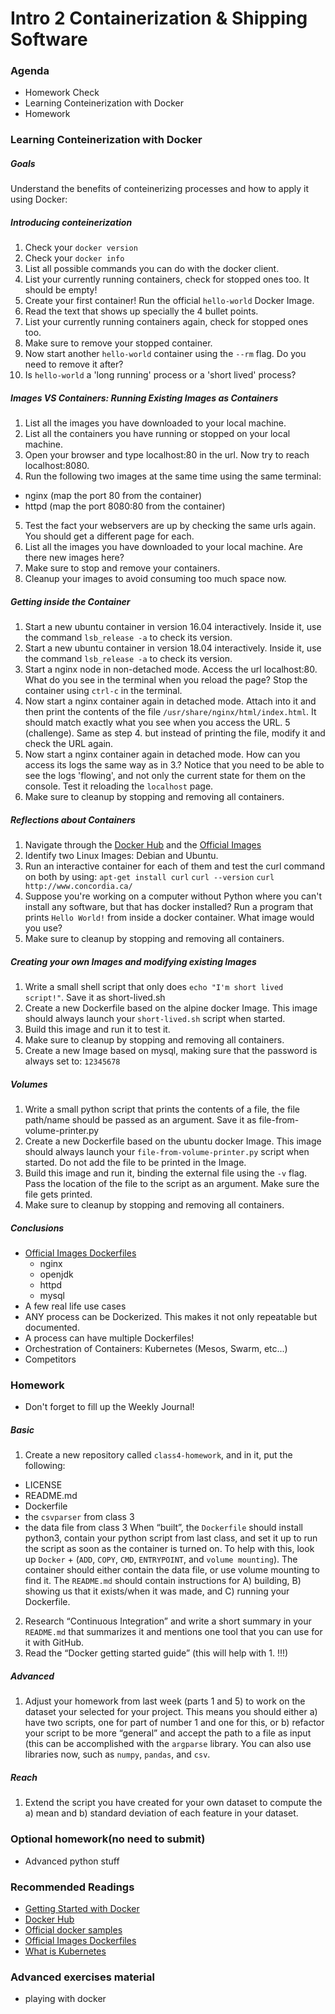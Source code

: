 
# Intro 2 Containerization & Shipping Software

### Agenda
* Homework Check
* Learning Conteinerization with Docker
* Homework

### Learning Conteinerization with Docker

##### Goals
Understand the benefits of conteinerizing processes and how to apply it using Docker:

##### Introducing conteinerization
1. Check your `docker version`
2. Check your `docker info`
3. List all possible commands you can do with the docker client.
4. List your currently running containers, check for stopped ones too. It should be empty!
5. Create your first container! Run the official `hello-world` Docker Image. 
6. Read the text that shows up specially the 4 bullet points.
7. List your currently running containers again, check for stopped ones too.
8. Make sure to remove your stopped container.
9. Now start another `hello-world` container using the `--rm` flag. Do you need to remove it after?
10. Is `hello-world` a 'long running' process or a 'short lived' process?

##### Images VS Containers: Running Existing Images as Containers
1. List all the images you have downloaded to your local machine.
2. List all the containers you have running or stopped on your local machine.
3. Open your browser and type localhost:80 in the url. Now try to reach localhost:8080.
4. Run the following two images at the same time using the same terminal:
* nginx (map the port 80 from the container)
* httpd (map the port 8080:80  from the container)
5. Test the fact your webservers are up by checking the same urls again. You should get a different page for each.
6. List all the images you have downloaded to your local machine. Are there new images here?
7. Make sure to stop and remove your containers.
8. Cleanup your images to avoid consuming too much space now.

##### Getting inside the Container
1. Start a new ubuntu container in version 16.04 interactively. Inside it, use the command `lsb_release -a` to check its version.
2. Start a new ubuntu container in version 18.04 interactively. Inside it, use the command `lsb_release -a` to check its version.
3. Start a nginx node in non-detached mode. Access the url localhost:80. What do you see in the terminal when you reload the page? Stop the container using `ctrl-c` in the terminal.
4. Now start a nginx container again in detached mode. Attach into it and then print the contents of the file `/usr/share/nginx/html/index.html`. It should match exactly what you see when you access the URL. 
5 (challenge). Same as step 4. but instead of printing the file, modify it and check the URL again.
6. Now start a nginx container again in detached mode. How can you access its logs the same way as in 3.? Notice that you need to be able to see the logs 'flowing', and not only the current state for them on the console. Test it reloading the `localhost` page.
7. Make sure to cleanup by stopping and removing all containers.

##### Reflections about Containers
1. Navigate through the [Docker Hub](https://hub.docker.com/) and the [Official Images](https://hub.docker.com/search/?q=&type=image&image_filter=official)
2. Identify two Linux Images: Debian and Ubuntu. 
3. Run an interactive container for each of them and test the curl command on both by using:
   ```apt-get install curl```
   ```curl --version```
   ```curl http://www.concordia.ca/```
4. Suppose you're working on a computer without Python where you can't install any software, but that has docker installed? Run a program that prints `Hello World!` from inside a docker container. What image would you use?
5. Make sure to cleanup by stopping and removing all containers.

##### Creating your own Images and modifying existing Images
1. Write a small shell script that only does `echo "I'm short lived script!"`. Save it as short-lived.sh
2. Create a new Dockerfile based on the alpine docker Image. This image should always launch your `short-lived.sh` script when started.
3. Build this image and run it to test it.
4. Make sure to cleanup by stopping and removing all containers.
5. Create a new Image based on mysql, making sure that the password is always set to: `12345678`

##### Volumes
1. Write a small python script that prints the contents of a file, the file path/name should be passed as an argument. Save it as file-from-volume-printer.py
2. Create a new Dockerfile based on the ubuntu docker Image. This image should always launch your `file-from-volume-printer.py` script when started. Do not add the file to be printed in the Image.
3. Build this image and run it, binding the external file using the `-v` flag. Pass the location of the file to the script as an argument. Make sure the file gets printed.
4. Make sure to cleanup by stopping and removing all containers.

##### Conclusions
* [Official Images Dockerfiles](https://github.com/docker-library/)
  * nginx
  * openjdk
  * httpd
  * mysql
* A few real life use cases
* ANY process can be Dockerized. This makes it not only repeatable but documented. 
* A process can have multiple Dockerfiles!
* Orchestration of Containers: Kubernetes (Mesos, Swarm, etc...)
* Competitors

### Homework
* Don't forget to fill up the Weekly Journal! 

##### Basic
1. Create a new repository called `class4-homework`, and in it, put the following:
  - LICENSE
  - README.md
  - Dockerfile
  - the `csvparser` from class 3
  - the data file from class 3
When “built”, the `Dockerfile` should install python3, contain your python script from last class, and set it up to run the script as soon as the container is turned on. To help with this, look up `Docker` + (`ADD`, `COPY`, `CMD`, `ENTRYPOINT`, and `volume mounting`). The container should either contain the data file, or use volume mounting to find it.
The `README.md` should contain instructions for A) building, B) showing us that it exists/when it was made, and C) running your Dockerfile.
2. Research “Continuous Integration” and write a short summary in your `README.md` that summarizes it and mentions one tool that you can use for it with GitHub.
3. Read the “Docker getting started guide” (this will help with 1. !!!)

##### Advanced
1. Adjust your homework from last week (parts 1 and 5) to work on the dataset your selected for your project. This means you should either a) have two scripts, one for part of number 1 and one for this, or b) refactor your script to be more “general” and accept the path to a file as input (this can be accomplished with the `argparse` library. You can also use libraries now, such as `numpy`, `pandas`, and `csv`. 

##### Reach
1. Extend the script you have created for your own dataset to compute the a) mean and b) standard deviation of each feature in your dataset. 

### Optional homework(no need to submit)
* Advanced python stuff

### Recommended Readings
* [Getting Started with Docker](https://docs.docker.com/get-started/)
* [Docker Hub](https://hub.docker.com)
* [Official docker samples](https://docs.docker.com/samples/)
* [Official Images Dockerfiles](https://github.com/docker-library/)
* [What is Kubernetes](https://kubernetes.io/docs/concepts/overview/what-is-kubernetes/)

### Advanced exercises material
* playing with docker
